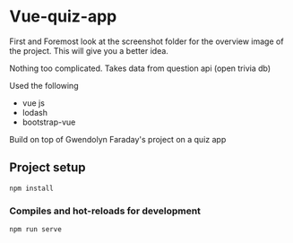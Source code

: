 # Vue-quiz-app

First and Foremost look at the screenshot folder for the overview image of the project. This will give you a better idea.

Nothing too complicated. Takes data from question api (open trivia db)

Used the following
- vue js
- lodash
- bootstrap-vue

Build on top of Gwendolyn Faraday's project on a quiz app

## Project setup
```
npm install
```

### Compiles and hot-reloads for development
```
npm run serve
```


